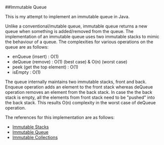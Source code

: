 ##Immutable Queue

This is my attempt to implement an immutable queue in Java.

Unlike a conventional/mutable queue, immutable queue returns a new queue
when something is added/removed from the queue. The implementation of an immutable queue uses two immutable stacks to
mimic the behaviour of a queue. The complexities for various operations on the queue are as follows:
* enQueue (insert) : O(1)
* deQueue (remove) : O(1) (best case) & O(n) (worst case)
* peek (get the top element) : O(1)
* isEmpty : O(1)

The queue internally maintains two immutable stacks, front and back. Enqueue operation
adds an element to the front stack whereas deQueue operation removes an element from the back
stack. In case the the back stack is empty, all the elements from front stack need to be
"pushed" into the back stack. This results O(n) complexity in the worst case of deQueue operation.

The references for this implementation are as follows:
* [Immutable Stacks](https://blogs.msdn.microsoft.com/ericlippert/2007/12/04/immutability-in-c-part-two-a-simple-immutable-stack/)
* [Immutable Queue](https://blogs.msdn.microsoft.com/ericlippert/2007/12/10/immutability-in-c-part-four-an-immutable-queue/)
* [Immutable Collections](https://www.youtube.com/watch?v=pUXeNAeyY34)